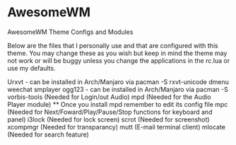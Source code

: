 AwesomeWM
=========

AwesomeWM Theme Configs and Modules

Below are the files that I personally use and that are configured with this theme.
You may change these as you wish but keep in mind the theme may not work or will be buggy unless you change the applications in the rc.lua or use my defaults.

Urxvt - can be installed in Arch/Manjaro via pacman -S rxvt-unicode
dmenu
weechat
smplayer
ogg123 - can be installed in Arch/Manjaro via pacman -S vorbis-tools (Needed for Login/out Audio)
mpd (Needed for the Audio Player module) ** Once you install mpd remember to edit its config file
mpc (Needed for Next/Foward/Play/Pause/Stop functions for keyboard and panel)
i3lock (Needed for lock screen)
scrot (Needed for screenshot)
xcompmgr (Needed for transparancy)
mutt (E-mail terminal client)
mlocate (Needed for search feature)

